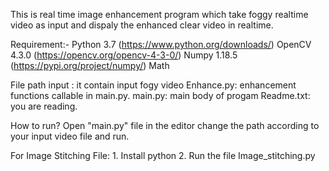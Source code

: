 This is real time image enhancement program which take foggy realtime video as input and dispaly the enhanced clear video in realtime.


Requirement:-
	Python 3.7 (https://www.python.org/downloads/)
	OpenCV 4.3.0 (https://opencv.org/opencv-4-3-0/)
	Numpy 1.18.5 (https://pypi.org/project/numpy/)
	Math

File path
	input : it contain input fogy video
	Enhance.py: enhancement functions callable in main.py.
	main.py: main body of progam
	Readme.txt: you are reading.

How to run?
	Open "main.py" file in the editor change the path according to your input video file and run.

 For Image Stitching File: 1. Install python 
 			   2. Run the file Image_stitching.py
	




